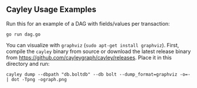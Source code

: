 ## Cayley Usage Examples

Run this for an example of a DAG with fields/values per transaction:

    go run dag.go

You can visualize with `graphviz` (`sudo apt-get install graphviz`). First, 
compile the `cayley` binary from source or download the latest release binary
from https://github.com/cayleygraph/cayley/releases. Place it in this directory
and run:

    cayley dump --dbpath "db.boltdb" --db bolt --dump_format=graphviz -o=- | dot -Tpng -ograph.png